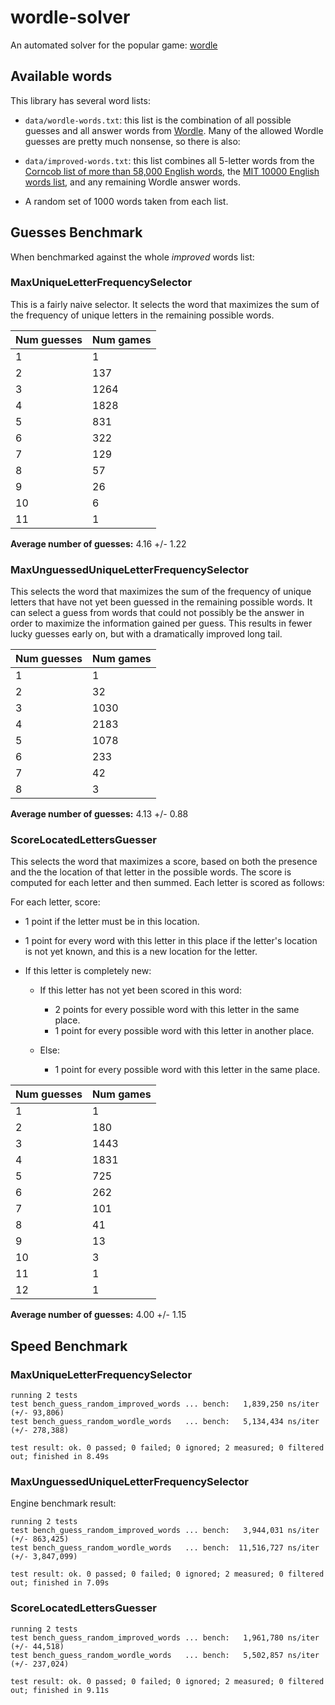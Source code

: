 # wordle-solver

An automated solver for the popular game: [wordle](https://www.powerlanguage.co.uk/wordle/)

## Available words

This library has several word lists:

*  `data/wordle-words.txt`: this list is the combination of all possible guesses and all answer words from [Wordle](https://www.powerlanguage.co.uk/wordle/). Many of the allowed Wordle guesses are pretty much nonsense, so there is also:

*  `data/improved-words.txt`: this list combines all 5-letter words from the [Corncob list of more than 58,000 English words](http://www.mieliestronk.com/wordlist.html), the [MIT 10000 English words list](https://www.mit.edu/~ecprice/wordlist.10000), and any remaining Wordle answer words.

*  A random set of 1000 words taken from each list.

## Guesses Benchmark

When benchmarked against the whole *improved* words list:

### MaxUniqueLetterFrequencySelector

This is a fairly naive selector. It selects the word that maximizes the sum of the frequency of
unique letters in the remaining possible words.

|Num guesses|Num games|
|-----------|---------|
|1|1|
|2|137|
|3|1264|
|4|1828|
|5|831|
|6|322|
|7|129|
|8|57|
|9|26|
|10|6|
|11|1|

**Average number of guesses:** 4.16 +/- 1.22

### MaxUnguessedUniqueLetterFrequencySelector

This selects the word that maximizes the sum of the frequency of unique letters that have not yet
been guessed in the remaining possible words. It can select a guess from words that could not
possibly be the answer in order to maximize the information gained per guess. This results in fewer
lucky guesses early on, but with a dramatically improved long tail. 

|Num guesses|Num games|
|-----------|---------|
|1|1|
|2|32|
|3|1030|
|4|2183|
|5|1078|
|6|233|
|7|42|
|8|3|

**Average number of guesses:** 4.13 +/- 0.88

### ScoreLocatedLettersGuesser

This selects the word that maximizes a score, based on both the presence and the the location of
that letter in the possible words. The score is computed for each letter and then summed. Each
letter is scored as follows:

For each letter, score:

* 1 point if the letter must be in this location.
* 1 point for every word with this letter in this place if the letter's location is not yet
  known, and this is a new location for the letter.
* If this letter is completely new:

   * If this letter has not yet been scored in this word:

      * 2 points for every possible word with this letter in the same place.
      * 1 point for every possible word with this letter in another place.
   
   * Else:

      * 1 point for every possible word with this letter in the same place.

|Num guesses|Num games|
|-----------|---------|
|1|1|
|2|180|
|3|1443|
|4|1831|
|5|725|
|6|262|
|7|101|
|8|41|
|9|13|
|10|3|
|11|1|
|12|1|

**Average number of guesses:** 4.00 +/- 1.15

## Speed Benchmark

### MaxUniqueLetterFrequencySelector

```
running 2 tests
test bench_guess_random_improved_words ... bench:   1,839,250 ns/iter (+/- 93,806)
test bench_guess_random_wordle_words   ... bench:   5,134,434 ns/iter (+/- 278,388)

test result: ok. 0 passed; 0 failed; 0 ignored; 2 measured; 0 filtered out; finished in 8.49s
```

### MaxUnguessedUniqueLetterFrequencySelector

Engine benchmark result:

```
running 2 tests
test bench_guess_random_improved_words ... bench:   3,944,031 ns/iter (+/- 863,425)
test bench_guess_random_wordle_words   ... bench:  11,516,727 ns/iter (+/- 3,847,099)

test result: ok. 0 passed; 0 failed; 0 ignored; 2 measured; 0 filtered out; finished in 7.09s
```

### ScoreLocatedLettersGuesser

```
running 2 tests
test bench_guess_random_improved_words ... bench:   1,961,780 ns/iter (+/- 44,518)
test bench_guess_random_wordle_words   ... bench:   5,502,857 ns/iter (+/- 237,024)

test result: ok. 0 passed; 0 failed; 0 ignored; 2 measured; 0 filtered out; finished in 9.11s
```